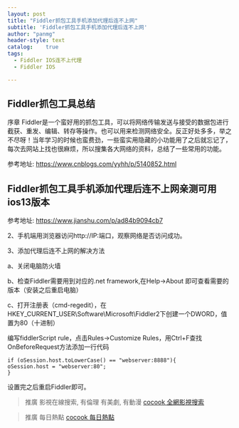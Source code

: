 ```yaml
---
layout: post
title: "Fiddler抓包工具手机添加代理后连不上网"
subtitle: 'Fiddler抓包工具手机添加代理后连不上网'
author: "panmg"
header-style: text
catalog:    true
tags:
  - Fiddler IOS连不上代理
  - Fiddler IOS

---
```


## Fiddler抓包工具总结

序章
Fiddler是一个蛮好用的抓包工具，可以将网络传输发送与接受的数据包进行截获、重发、编辑、转存等操作。也可以用来检测网络安全。反正好处多多，举之不尽呀！当年学习的时候也蛮费劲，一些蛮实用隐藏的小功能用了之后就忘记了，每次去网站上找也很麻烦，所以搜集各大网络的资料，总结了一些常用的功能。

参考地址:  https://www.cnblogs.com/yyhh/p/5140852.html
 

## Fiddler抓包工具手机添加代理后连不上网亲测可用 ios13版本

参考地址: https://www.jianshu.com/p/ad84b9094cb7  


2、手机端用浏览器访问http://IP:端口，观察网络是否访问成功。

3、添加代理后连不上网的解决方法

a、关闭电脑防火墙

b、检查Fiddler需要用到对应的.net framework,在Help->About 即可查看需要的版本（安装之后重启电脑）

c、打开注册表（cmd-regedit），在HKEY_CURRENT_USER\Software\Microsoft\Fiddler2下创建一个DWORD，值置为80（十进制）

编写fiddlerScript rule，点击Rules->Customize Rules，用Ctrl+F查找OnBeforeRequest方法添加一行代码

	if (oSession.host.toLowerCase() == "webserver:8888"){
	oSession.host = "webserver:80";
	}

设置完之后重启Fiddler即可。






>推廣 影視在線搜索, 有倫理 有美劇, 有動漫   [cocook 全網影視搜索](https://search.cocook.cn/)

>推廣 每日熱點   [cocook 每日熱點](https://blog.cocook.cn/)

